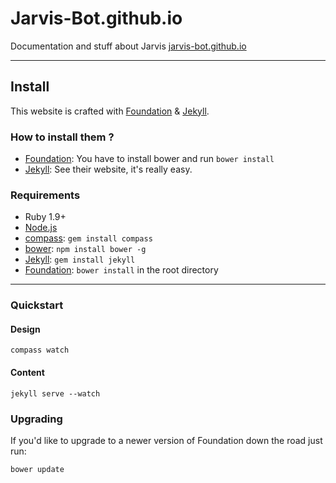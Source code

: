 # Jarvis-Bot.github.io
  Documentation and stuff about Jarvis
  [jarvis-bot.github.io][url_this]


----------


## Install

  This website is crafted with [Foundation][url_foundation] & [Jekyll][url_jekyll].

### How to install them ?

  * [Foundation][url_foundation]: You have to install bower and run `bower install`
  * [Jekyll][url_jekyll]: See their website, it's really easy.

### Requirements

  * Ruby 1.9+
  * [Node.js][url_nodejs]
  * [compass][url_compass]: `gem install compass`
  * [bower][url_bower]: `npm install bower -g`
  * [Jekyll][url_jekyll]: `gem install jekyll`
  * [Foundation][url_foundation]: `bower install` in the root directory


----------


### Quickstart

#### Design
    compass watch
#### Content
    jekyll serve --watch

### Upgrading

  If you'd like to upgrade to a newer version of Foundation down the road just run:

```bash
bower update
```

  [url_this]: http://jarvis-bot.github.io
  [url_foundation]: http://foundation.zurb.com
  [url_jekyll]: http://jekyllrb.com
  [url_nodejs]: http://nodejs.org
  [url_compass]: http://compass-style.org/
  [url_bower]: http://bower.io
